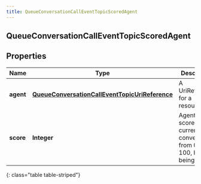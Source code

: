 ```yaml
---
title: QueueConversationCallEventTopicScoredAgent
---
```


## QueueConversationCallEventTopicScoredAgent

## Properties

| Name      | Type                                                                                                                   | Description                                                                       | Notes      |
| --------- | ---------------------------------------------------------------------------------------------------------------------- | --------------------------------------------------------------------------------- | ---------- |
| **agent** | <!----><!---->[**QueueConversationCallEventTopicUriReference**](QueueConversationCallEventTopicUriReference.md)<!----> | A UriReference for a resource                                                     | [optional] |
| **score** | <!----><!---->**Integer**<!---->                                                                                       | Agent&#39;s score for the current conversation, from 0 - 100, higher being better | [optional] |

{: class="table table-striped"}
